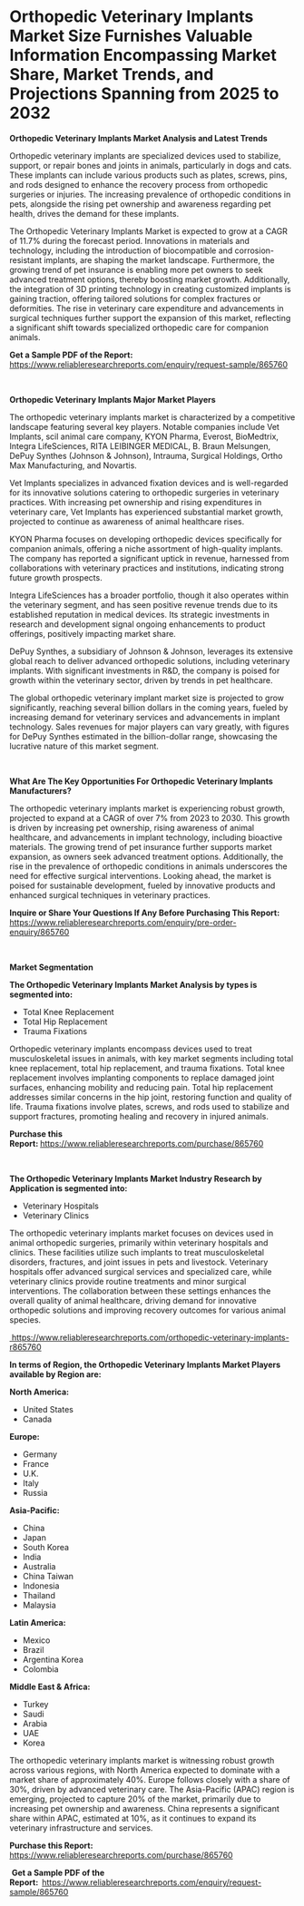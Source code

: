 <p><h1>Orthopedic Veterinary Implants Market Size Furnishes Valuable Information Encompassing Market Share, Market Trends, and Projections Spanning from 2025 to 2032</h1></p><p><strong>Orthopedic Veterinary Implants Market Analysis and Latest Trends</strong></p>
<p><p>Orthopedic veterinary implants are specialized devices used to stabilize, support, or repair bones and joints in animals, particularly in dogs and cats. These implants can include various products such as plates, screws, pins, and rods designed to enhance the recovery process from orthopedic surgeries or injuries. The increasing prevalence of orthopedic conditions in pets, alongside the rising pet ownership and awareness regarding pet health, drives the demand for these implants.</p><p>The Orthopedic Veterinary Implants Market is expected to grow at a CAGR of 11.7% during the forecast period. Innovations in materials and technology, including the introduction of biocompatible and corrosion-resistant implants, are shaping the market landscape. Furthermore, the growing trend of pet insurance is enabling more pet owners to seek advanced treatment options, thereby boosting market growth. Additionally, the integration of 3D printing technology in creating customized implants is gaining traction, offering tailored solutions for complex fractures or deformities. The rise in veterinary care expenditure and advancements in surgical techniques further support the expansion of this market, reflecting a significant shift towards specialized orthopedic care for companion animals.</p></p>
<p><strong>Get a Sample PDF of the Report:&nbsp;</strong> <a href="https://www.reliableresearchreports.com/enquiry/request-sample/865760?utm_campaign=2224&utm_medium=2&utm_source=Github&utm_content=ia&utm_term=13042025&utm_id=orthopedic-veterinary-implants">https://www.reliableresearchreports.com/enquiry/request-sample/865760</a></p>
<p>&nbsp;</p>
<p><strong>Orthopedic Veterinary Implants Major Market Players</strong></p>
<p><p>The orthopedic veterinary implants market is characterized by a competitive landscape featuring several key players. Notable companies include Vet Implants, scil animal care company, KYON Pharma, Everost, BioMedtrix, Integra LifeSciences, RITA LEIBINGER MEDICAL, B. Braun Melsungen, DePuy Synthes (Johnson & Johnson), Intrauma, Surgical Holdings, Ortho Max Manufacturing, and Novartis.</p><p>Vet Implants specializes in advanced fixation devices and is well-regarded for its innovative solutions catering to orthopedic surgeries in veterinary practices. With increasing pet ownership and rising expenditures in veterinary care, Vet Implants has experienced substantial market growth, projected to continue as awareness of animal healthcare rises.</p><p>KYON Pharma focuses on developing orthopedic devices specifically for companion animals, offering a niche assortment of high-quality implants. The company has reported a significant uptick in revenue, harnessed from collaborations with veterinary practices and institutions, indicating strong future growth prospects.</p><p>Integra LifeSciences has a broader portfolio, though it also operates within the veterinary segment, and has seen positive revenue trends due to its established reputation in medical devices. Its strategic investments in research and development signal ongoing enhancements to product offerings, positively impacting market share.</p><p>DePuy Synthes, a subsidiary of Johnson & Johnson, leverages its extensive global reach to deliver advanced orthopedic solutions, including veterinary implants. With significant investments in R&D, the company is poised for growth within the veterinary sector, driven by trends in pet healthcare.</p><p>The global orthopedic veterinary implant market size is projected to grow significantly, reaching several billion dollars in the coming years, fueled by increasing demand for veterinary services and advancements in implant technology. Sales revenues for major players can vary greatly, with figures for DePuy Synthes estimated in the billion-dollar range, showcasing the lucrative nature of this market segment.</p></p>
<p>&nbsp;</p>
<p><strong>What Are The Key Opportunities For Orthopedic Veterinary Implants Manufacturers?</strong></p>
<p><p>The orthopedic veterinary implants market is experiencing robust growth, projected to expand at a CAGR of over 7% from 2023 to 2030. This growth is driven by increasing pet ownership, rising awareness of animal healthcare, and advancements in implant technology, including bioactive materials. The growing trend of pet insurance further supports market expansion, as owners seek advanced treatment options. Additionally, the rise in the prevalence of orthopedic conditions in animals underscores the need for effective surgical interventions. Looking ahead, the market is poised for sustainable development, fueled by innovative products and enhanced surgical techniques in veterinary practices.</p></p>
<p><strong>Inquire or Share Your Questions If Any Before Purchasing This Report:</strong> <a href="https://www.reliableresearchreports.com/enquiry/pre-order-enquiry/865760?utm_campaign=2224&utm_medium=2&utm_source=Github&utm_content=ia&utm_term=13042025&utm_id=orthopedic-veterinary-implants">https://www.reliableresearchreports.com/enquiry/pre-order-enquiry/865760</a></p>
<p>&nbsp;</p>
<p><strong>Market Segmentation</strong></p>
<p><strong>The Orthopedic Veterinary Implants Market Analysis by types is segmented into:</strong></p>
<p><ul><li>Total Knee Replacement</li><li>Total Hip Replacement</li><li>Trauma Fixations</li></ul></p>
<p><p>Orthopedic veterinary implants encompass devices used to treat musculoskeletal issues in animals, with key market segments including total knee replacement, total hip replacement, and trauma fixations. Total knee replacement involves implanting components to replace damaged joint surfaces, enhancing mobility and reducing pain. Total hip replacement addresses similar concerns in the hip joint, restoring function and quality of life. Trauma fixations involve plates, screws, and rods used to stabilize and support fractures, promoting healing and recovery in injured animals.</p></p>
<p><strong>Purchase this Report:&nbsp;</strong><a href="https://www.reliableresearchreports.com/purchase/865760?utm_campaign=2224&utm_medium=2&utm_source=Github&utm_content=ia&utm_term=13042025&utm_id=orthopedic-veterinary-implants">https://www.reliableresearchreports.com/purchase/865760</a></p>
<p>&nbsp;</p>
<p><strong>The Orthopedic Veterinary Implants Market Industry Research by Application is segmented into:</strong></p>
<p><ul><li>Veterinary Hospitals</li><li>Veterinary Clinics</li></ul></p>
<p><p>The orthopedic veterinary implants market focuses on devices used in animal orthopedic surgeries, primarily within veterinary hospitals and clinics. These facilities utilize such implants to treat musculoskeletal disorders, fractures, and joint issues in pets and livestock. Veterinary hospitals offer advanced surgical services and specialized care, while veterinary clinics provide routine treatments and minor surgical interventions. The collaboration between these settings enhances the overall quality of animal healthcare, driving demand for innovative orthopedic solutions and improving recovery outcomes for various animal species.</p></p>
<p><a href="https://www.reliableresearchreports.com/orthopedic-veterinary-implants-r865760?utm_campaign=2224&utm_medium=2&utm_source=Github&utm_content=ia&utm_term=13042025&utm_id=orthopedic-veterinary-implants">&nbsp;https://www.reliableresearchreports.com/orthopedic-veterinary-implants-r865760</a></p>
<p><strong>In terms of Region, the Orthopedic Veterinary Implants Market Players available by Region are:</strong></p>
<p>
    <p> <strong> North America: </strong>
        <ul>
            <li>United States</li>
            <li>Canada</li>
        </ul>
        </p> 
    <p> <strong> Europe: </strong>
        <ul>
            <li>Germany</li>
            <li>France</li>
            <li>U.K.</li>
            <li>Italy</li>
            <li>Russia</li>
        </ul>
        </p> 
    <p> <strong> Asia-Pacific: </strong>
        <ul>
            <li>China</li>
            <li>Japan</li>
            <li>South Korea</li>
            <li>India</li>
            <li>Australia</li>
            <li>China Taiwan</li>
            <li>Indonesia</li>
            <li>Thailand</li>
            <li>Malaysia</li>
        </ul>
        </p> 
    <p> <strong> Latin America: </strong>
        <ul>
            <li>Mexico</li>
            <li>Brazil</li>
            <li>Argentina Korea</li>
            <li>Colombia</li>
        </ul>
        </p> 
    <p> <strong> Middle East & Africa: </strong>
        <ul>
            <li>Turkey</li>
            <li>Saudi</li>
            <li>Arabia</li>
            <li>UAE</li>
            <li>Korea</li>
        </ul>
    </p>
    </p>
<p><p>The orthopedic veterinary implants market is witnessing robust growth across various regions, with North America expected to dominate with a market share of approximately 40%. Europe follows closely with a share of 30%, driven by advanced veterinary care. The Asia-Pacific (APAC) region is emerging, projected to capture 20% of the market, primarily due to increasing pet ownership and awareness. China represents a significant share within APAC, estimated at 10%, as it continues to expand its veterinary infrastructure and services.</p></p>
<p><strong>Purchase this Report: </strong><a href="https://www.reliableresearchreports.com/purchase/865760?utm_campaign=2224&utm_medium=2&utm_source=Github&utm_content=ia&utm_term=13042025&utm_id=orthopedic-veterinary-implants">https://www.reliableresearchreports.com/purchase/865760</a></p>
<p>&nbsp;<strong>Get a Sample PDF of the Report:&nbsp;&nbsp;</strong><a href="https://www.reliableresearchreports.com/enquiry/request-sample/865760?utm_campaign=2224&utm_medium=2&utm_source=Github&utm_content=ia&utm_term=13042025&utm_id=orthopedic-veterinary-implants">https://www.reliableresearchreports.com/enquiry/request-sample/865760</a></p>
<p><strong></strong></p>
<p><p></p><p></p><p></p></p>